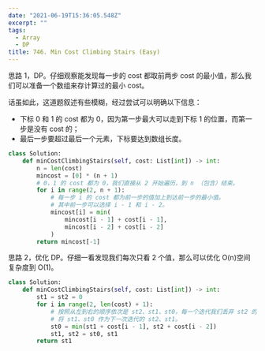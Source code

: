 ```yaml
---
date: "2021-06-19T15:36:05.548Z"
excerpt: ""
tags:
  - Array
  - DP
title: 746. Min Cost Climbing Stairs (Easy)
---
```


思路 1，DP。仔细观察能发现每一步的 cost 都取前两步 cost 的最小值，那么我们可以准备一个数组来存计算过的最小 cost。

话虽如此，这道题叙述有些模糊，经过尝试可以明确以下信息：

- 下标 0 和 1 的 cost 都为 0，因为第一步最大可以走到下标 1 的位置，而第一步是没有 cost 的；
- 最后一步要超过最后一个元素，下标要达到数组长度。

```python
class Solution:
    def minCostClimbingStairs(self, cost: List[int]) -> int:
        n = len(cost)
        mincost = [0] * (n + 1)
        # 0，1 的 cost 都为 0，我们直接从 2 开始遍历，到 n （包含）结束。
        for i in range(2, n + 1):
            # 每一步 i 的 cost 都为前一步的值加上到达前一步的最小值。
            # 其中前一步可以选择 i - 1 和 i - 2。
            mincost[i] = min(
                mincost[i - 1] + cost[i - 1],
                mincost[i - 2] + cost[i - 2]
            )
        return mincost[-1]
```

思路 2，优化 DP。仔细一看发现我们每次只看 2 个值，那么可以优化 O(n)空间复杂度到 O(1)。

```python
class Solution:
    def minCostClimbingStairs(self, cost: List[int]) -> int:
        st1 = st2 = 0
        for i in range(2, len(cost) + 1):
            # 按照从左到右的顺序依次是 st2、st1、st0，每一个迭代我们丢弃 st2 的值，
            # 将 st1、st0 作为下一次迭代的 st2、st1。
            st0 = min(st1 + cost[i - 1], st2 + cost[i - 2])
            st1, st2 = st0, st1
        return st1
```
